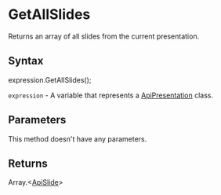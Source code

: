 # GetAllSlides

Returns an array of all slides from the current presentation.

## Syntax

expression.GetAllSlides();

`expression` - A variable that represents a [ApiPresentation](../ApiPresentation.md) class.

## Parameters

This method doesn't have any parameters.

## Returns

Array.\<[ApiSlide](../../ApiSlide/ApiSlide.md)>